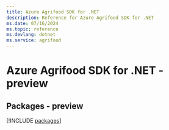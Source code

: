 ```yaml
---
title: Azure Agrifood SDK for .NET
description: Reference for Azure Agrifood SDK for .NET
ms.date: 07/16/2024
ms.topic: reference
ms.devlang: dotnet
ms.service: agrifood
---
```

# Azure Agrifood SDK for .NET - preview
## Packages - preview
[!INCLUDE [packages](agrifood-index.md)]
